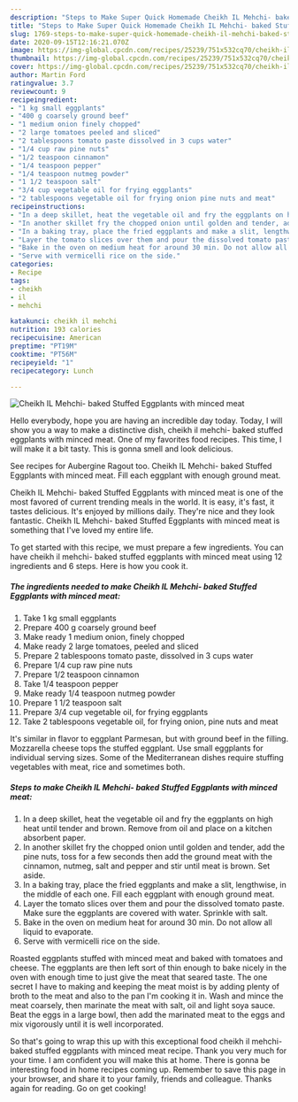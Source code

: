 ```yaml
---
description: "Steps to Make Super Quick Homemade Cheikh IL Mehchi- baked Stuffed Eggplants with minced meat"
title: "Steps to Make Super Quick Homemade Cheikh IL Mehchi- baked Stuffed Eggplants with minced meat"
slug: 1769-steps-to-make-super-quick-homemade-cheikh-il-mehchi-baked-stuffed-eggplants-with-minced-meat
date: 2020-09-15T12:16:21.070Z
image: https://img-global.cpcdn.com/recipes/25239/751x532cq70/cheikh-il-mehchi-baked-stuffed-eggplants-with-minced-meat-recipe-main-photo.jpg
thumbnail: https://img-global.cpcdn.com/recipes/25239/751x532cq70/cheikh-il-mehchi-baked-stuffed-eggplants-with-minced-meat-recipe-main-photo.jpg
cover: https://img-global.cpcdn.com/recipes/25239/751x532cq70/cheikh-il-mehchi-baked-stuffed-eggplants-with-minced-meat-recipe-main-photo.jpg
author: Martin Ford
ratingvalue: 3.7
reviewcount: 9
recipeingredient:
- "1 kg small eggplants"
- "400 g coarsely ground beef"
- "1 medium onion finely chopped"
- "2 large tomatoes peeled and sliced"
- "2 tablespoons tomato paste dissolved in 3 cups water"
- "1/4 cup raw pine nuts"
- "1/2 teaspoon cinnamon"
- "1/4 teaspoon pepper"
- "1/4 teaspoon nutmeg powder"
- "1 1/2 teaspoon salt"
- "3/4 cup vegetable oil for frying eggplants"
- "2 tablespoons vegetable oil for frying onion pine nuts and meat"
recipeinstructions:
- "In a deep skillet, heat the vegetable oil and fry the eggplants on high heat until tender and brown. Remove from oil and place on a kitchen absorbent paper."
- "In another skillet fry the chopped onion until golden and tender, add the pine nuts, toss for a few seconds then add the ground meat with the cinnamon, nutmeg, salt and pepper and stir until meat is brown. Set aside."
- "In a baking tray, place the fried eggplants and make a slit, lengthwise, in the middle of each one. Fill each eggplant with enough ground meat."
- "Layer the tomato slices over them and pour the dissolved tomato paste. Make sure the eggplants are covered with water. Sprinkle with salt."
- "Bake in the oven on medium heat for around 30 min. Do not allow all liquid to evaporate."
- "Serve with vermicelli rice on the side."
categories:
- Recipe
tags:
- cheikh
- il
- mehchi

katakunci: cheikh il mehchi 
nutrition: 193 calories
recipecuisine: American
preptime: "PT19M"
cooktime: "PT56M"
recipeyield: "1"
recipecategory: Lunch

---
```



![Cheikh IL Mehchi- baked Stuffed Eggplants with minced meat](https://img-global.cpcdn.com/recipes/25239/751x532cq70/cheikh-il-mehchi-baked-stuffed-eggplants-with-minced-meat-recipe-main-photo.jpg)

Hello everybody, hope you are having an incredible day today. Today, I will show you a way to make a distinctive dish, cheikh il mehchi- baked stuffed eggplants with minced meat. One of my favorites food recipes. This time, I will make it a bit tasty. This is gonna smell and look delicious.

See recipes for Aubergine Ragout too. Cheikh IL Mehchi- baked Stuffed Eggplants with minced meat. Fill each eggplant with enough ground meat.

Cheikh IL Mehchi- baked Stuffed Eggplants with minced meat is one of the most favored of current trending meals in the world. It is easy, it's fast, it tastes delicious. It's enjoyed by millions daily. They're nice and they look fantastic. Cheikh IL Mehchi- baked Stuffed Eggplants with minced meat is something that I've loved my entire life.


To get started with this recipe, we must prepare a few ingredients. You can have cheikh il mehchi- baked stuffed eggplants with minced meat using 12 ingredients and 6 steps. Here is how you cook it.

<!--inarticleads1-->

##### The ingredients needed to make Cheikh IL Mehchi- baked Stuffed Eggplants with minced meat:

1. Take 1 kg small eggplants
1. Prepare 400 g coarsely ground beef
1. Make ready 1 medium onion, finely chopped
1. Make ready 2 large tomatoes, peeled and sliced
1. Prepare 2 tablespoons tomato paste, dissolved in 3 cups water
1. Prepare 1/4 cup raw pine nuts
1. Prepare 1/2 teaspoon cinnamon
1. Take 1/4 teaspoon pepper
1. Make ready 1/4 teaspoon nutmeg powder
1. Prepare 1 1/2 teaspoon salt
1. Prepare 3/4 cup vegetable oil, for frying eggplants
1. Take 2 tablespoons vegetable oil, for frying onion, pine nuts and meat


It&#39;s similar in flavor to eggplant Parmesan, but with ground beef in the filling. Mozzarella cheese tops the stuffed eggplant. Use small eggplants for individual serving sizes. Some of the Mediterranean dishes require stuffing vegetables with meat, rice and sometimes both. 

<!--inarticleads2-->

##### Steps to make Cheikh IL Mehchi- baked Stuffed Eggplants with minced meat:

1. In a deep skillet, heat the vegetable oil and fry the eggplants on high heat until tender and brown. Remove from oil and place on a kitchen absorbent paper.
1. In another skillet fry the chopped onion until golden and tender, add the pine nuts, toss for a few seconds then add the ground meat with the cinnamon, nutmeg, salt and pepper and stir until meat is brown. Set aside.
1. In a baking tray, place the fried eggplants and make a slit, lengthwise, in the middle of each one. Fill each eggplant with enough ground meat.
1. Layer the tomato slices over them and pour the dissolved tomato paste. Make sure the eggplants are covered with water. Sprinkle with salt.
1. Bake in the oven on medium heat for around 30 min. Do not allow all liquid to evaporate.
1. Serve with vermicelli rice on the side.


Roasted eggplants stuffed with minced meat and baked with tomatoes and cheese. The eggplants are then left sort of thin enough to bake nicely in the oven with enough time to just give the meat that seared taste. The one secret I have to making and keeping the meat moist is by adding plenty of broth to the meat and also to the pan I&#39;m cooking it in. Wash and mince the meat coarsely, then marinate the meat with salt, oil and light soya sauce. Beat the eggs in a large bowl, then add the marinated meat to the eggs and mix vigorously until it is well incorporated. 

So that's going to wrap this up with this exceptional food cheikh il mehchi- baked stuffed eggplants with minced meat recipe. Thank you very much for your time. I am confident you will make this at home. There is gonna be interesting food in home recipes coming up. Remember to save this page in your browser, and share it to your family, friends and colleague. Thanks again for reading. Go on get cooking!
